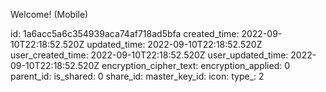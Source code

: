 Welcome! (Mobile)

id: 1a6acc5a6c354939aca74af718ad5bfa
created_time: 2022-09-10T22:18:52.520Z
updated_time: 2022-09-10T22:18:52.520Z
user_created_time: 2022-09-10T22:18:52.520Z
user_updated_time: 2022-09-10T22:18:52.520Z
encryption_cipher_text: 
encryption_applied: 0
parent_id: 
is_shared: 0
share_id: 
master_key_id: 
icon: 
type_: 2